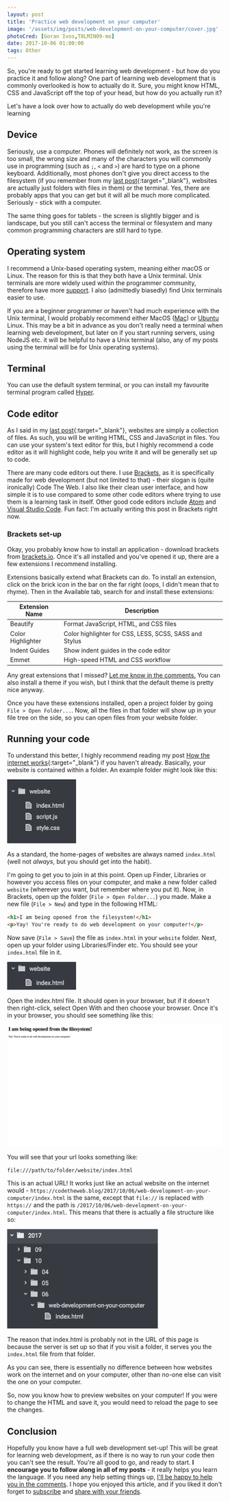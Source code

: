 ```yaml
---
layout: post
title: 'Practice web development on your computer'
image: '/assets/img/posts/web-development-on-your-computer/cover.jpg'
photoCred: [Goran Ivos,T8LMIN09-mo]
date: 2017-10-06 01:00:00
tags: Other
---
```

So, you're ready to get started learning web development - but how do you practice it and follow along? One part of learning web development that is commonly overlooked is how to actually do it. Sure, you might know HTML, CSS and JavaScript off the top of your head, but how do you actually run it?

Let's have a look over how to actually do web development while you're learning

## Device
Seriously, use a computer. Phones will definitely not work, as the screen is too small, the wrong size and many of the characters you will commonly use in programming (such as `;`, `<` and `>`) are hard to type on a phone keyboard. Additionally, most phones don't give you direct access to the filesystem (if you remember from my [last post][last-post]{:target="_blank"}, websites are actually just folders with files in them) or the terminal. Yes, there are probably apps that you can get but it will all be much more complicated. Seriously - stick with a computer.

The same thing goes for tablets - the screen is slightly bigger and is landscape, but you still can't access the terminal or filesystem and many common programming characters are still hard to type.

## Operating system
I recommend a Unix-based operating system, meaning either macOS or Linux. The reason for this is that they both have a Unix terminal. Unix terminals are more widely used within the programmer community, therefore have more [support][unix-support]. I also (admittedly biasedly) find Unix terminals easier to use.

If you are a beginner programmer or haven't had much experience with the Unix terminal, I would probably recommend either MacOS ([Mac][mac]) or [Ubuntu][ubuntu] Linux. This may be a bit in advance as you don't really need a terminal when learning web development, but later on if you start running servers, using NodeJS etc. it will be helpful to have a Unix terminal (also, any of my posts using the terminal will be for Unix operating systems).

## Terminal
You can use the default system terminal, or you can install my favourite terminal program called [Hyper][hyper].

## Code editor
As I said in my [last post][last-post]{:target="_blank"}, websites are simply a collection of files. As such, you will be writing HTML, CSS and JavaScript in files. You can use your system's text editor for this, but I highly recommend a code editor as it will highlight code, help you write it and will be generally set up to code.

There are many code editors out there. I use [Brackets][brackets], as it is specifically made for web development (but not limited to that) - their slogan is (quite ironically) Code The Web. I also like their clean user interface, and how simple it is to use compared to some other code editors where trying to use them is a learning task in itself. Other good code editors include [Atom][atom] and [Visual Studio Code][vs-code]. Fun fact: I'm actually writing this post in Brackets right now.

### Brackets set-up
Okay, you probably know how to install an application - download brackets from [brackets.io][brackets]. Once it's all installed and you've opened it up, there are a few extensions I recommend installing.

Extensions basically extend what Brackets can do. To install an extension, click on the brick icon in the bar on the far right (oops, I didn't mean that to rhyme). Then in the Available tab, search for and install these extensions:

| Extension Name    | Description                                            |
| ----------------- | ------------------------------------------------------ |
| Beautify          | Format JavaScript, HTML, and CSS files                 |
| Color Highlighter | Color highlighter for CSS, LESS, SCSS, SASS and Stylus |
| Indent Guides     | Show indent guides in the code editor                  |
| Emmet             | High-speed HTML and CSS workflow                       |

Any great extensions that I missed? [Let me know in the comments.][comments] You can also install a theme if you wish, but I think that the default theme is pretty nice anyway.

Once you have these extensions installed, open a project folder by going `File > Open Folder...`. Now, all the files in that folder will show up in your file tree on the side, so you can open files from your website folder.

## Running your code
To understand this better, I highly recommend reading my post [How the internet works][last-post]{:target="_blank"} if you haven't already. Basically, your website is contained within a folder. An example folder might look like this:

![A folder called website containing three items: index.html, style.css and script.js][file-structure]

As a standard, the home-pages of websites are always named `index.html` (well not *always*, but you should get into the habit).

I'm going to get you to join in at this point. Open up Finder, Libraries or however you access files on your computer, and make a new folder called `website` (wherever you want, but remember where you put it). Now, in Brackets, open up the folder (`File > Open Folder...`) you made. Make a new file (`File > New`) and type in the following HTML:

```HTML
<h1>I am being opened from the filesystem!</h1>
<p>Yay! You're ready to do web development on your computer!</p>
```

Now save (`File > Save`) the file as `index.html` in your `website` folder. Next, open up your folder using Libraries/Finder etc. You should see your `index.html` file in it.

![The website folder with index.html in it, shown here in Finder][website-folder]

Open the index.html file. It should open in your browser, but if it doesn't then right-click, select Open With and then choose your browser. Once it's in your browser, you should see something like this:

![A web-page with the HTML from above][html-in-browser]

You will see that your url looks something like:
```
file:///path/to/folder/website/index.html
```
This is an actual URL! It works just like an actual website on the internet would - `https://codetheweb.blog/2017/10/06/web-development-on-your-computer/index.html` is the same, except that `file://` is replaced with `https://` and the path is `/2017/10/06/web-development-on-your-computer/index.html`. This means that there is actually a file structure like so:

![This page is in the folder 2017 > 10 > 06 > web-development-on-your-computer][this-url-folders]

The reason that index.html is probably not in the URL of this page is because the server is set up so that if you visit a folder, it serves you the `index.html` file from that folder.

As you can see, there is essentially no difference between how websites work on the internet and on your computer, other than no-one else can visit the one on your computer.

So, now you know how to preview websites on your computer! If you were to change the HTML and save it, you would need to reload the page to see the changes.

## Conclusion
Hopefully you know have a full web development set-up! This will be great for learning web development, as if there is no way to run your code then you can't see the result. You're all good to go, and ready to start. **I encourage you to follow along in all of my posts** - it really helps you learn the language. If you need any help setting things up, [I'll be happy to help you in the comments][comments]. I hope you enjoyed this article, and if you liked it don't forget to [subscribe][newsletter] and [share with your friends][share].


[last-post]: /how-the-internet-works/
[unix-support]: https://unix.stackexchange.com/
[mac]: https://www.apple.com/mac/
[ubuntu]: https://www.ubuntu.com/desktop
[brackets]: http://brackets.io/
[atom]: https://atom.io/
[vs-code]: https://code.visualstudio.com/
[hyper]: https://hyper.is/
[file-structure]: /assets/img/posts/web-development-on-your-computer/file-structure.png
[website-folder]: /assets/img/posts/web-development-on-your-computer/website-folder.png
[html-in-browser]: /assets/img/posts/web-development-on-your-computer/index.html.png
[this-url-folders]: /assets/img/posts/web-development-on-your-computer/this-url-folders.png
[share]: {{site.share}}
[comments]: {{site.comments}}
[newsletter]: {{site.newsletter}}